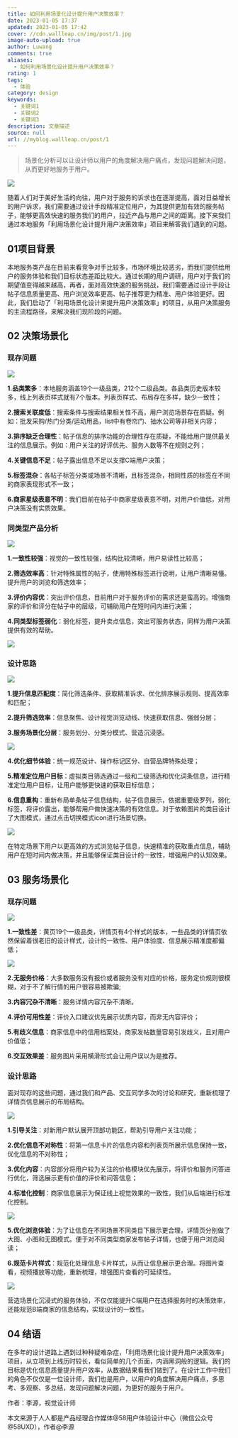 ```yaml
---
title: 如何利用场景化设计提升用户决策效率？
date: 2023-01-05 17:37
updated: 2023-01-05 17:42
cover: //cdn.wallleap.cn/img/post/1.jpg
image-auto-upload: true
author: Luwang
comments: true
aliases:
  - 如何利用场景化设计提升用户决策效率？
rating: 1
tags:
  - 体验
category: design
keywords:
  - 关键词1
  - 关键词2
  - 关键词3
description: 文章描述
source: null
url: //myblog.wallleap.cn/post/1
---
```


> 场景化分析可以让设计师以用户的角度解决用户痛点，发现问题解决问题，从而更好地服务于用户。

![](https://cdn.wallleap.cn/img/pic/illustrtion/202301051738167.jpeg)

随着人们对于美好生活的向往，用户对于服务的诉求也在逐渐提高，面对日益增长的用户诉求，我们需要通过设计手段精准定位用户，为其提供更加有效的服务帖子，能够更高效快速的服务我们的用户，拉近产品与用户之间的距离。接下来我们通过本地服务「利用场景化设计提升用户决策效率」项目来解答我们遇到的问题。

## 01项目背景

本地服务类产品在目前来看竞争对手比较多，市场环境比较恶劣，而我们提供给用户的服务体验和我们目标状态差距比较大。通过长期的用户调研，用户对于我们的期望值变得越来越高，再者，面对高效快速的服务挑战，我们需要通过设计手段让帖子信息质量更高、用户浏览效率更高、帖子推荐更为精准、用户体验更好。因此，我们启动了「利用场景化设计来提升用户决策效率」的项目，从用户决策服务的主流程路径，来解决我们现阶段的问题。

## 02 决策场景化

### 现存问题

![](https://cdn.wallleap.cn/img/pic/illustrtion/202301051738168.png)

**1.品类繁多**：本地服务涵盖19个一级品类，212个二级品类。各品类历史版本较多，线上列表页样式就有7个版本。列表页样式、布局存在多样，缺少一致性；

**2.搜索关联度低**：搜索条件与搜索结果相关性不高，用户浏览场景存在质疑。例如：批发采购/热门分类/运动用品，list中有卷帘门、抽水公司等非相关内容；

**3.排序缺乏合理性**：帖子信息的排序功能的合理性存在质疑，不能给用户提供最关注的信息展示。例如：用户关注的好评优先、服务人数等不在规则之列；

**4.关键信息不足**：帖子露出信息不足以支撑C端用户决策；

**5.标签混杂**：各帖子标签分类或场景不清晰，且标签混杂，相同性质的标签在不同的商家表现形式不一致；

**6.商家星级表意不明**：我们目前在帖子中商家星级表意不明，对用户价值低，对用户决策没有实质效果。

### 同类型产品分析

![](https://cdn.wallleap.cn/img/pic/illustrtion/202301051738169.png)

**1.一致性较强**：视觉的一致性较强，结构比较清晰，用户易读性比较高；

**2.筛选效率高**：针对特殊属性的帖子，使用特殊标签进行说明，让用户清晰易懂。提升用户的浏览和筛选效率；

**3.评价内容优**：突出评价信息，目前用户对于服务评价的需求还是蛮高的。增强商家的评价和评分在帖子中的层级，可辅助用户在短时间内进行决策；

**4.同类型标签弱化**：弱化标签，提升卖点信息，突出可服务状态，同样为用户决策提供有效的帮助。

![](https://cdn.wallleap.cn/img/pic/illustrtion/202301051738170.png)

### 设计思路

![](https://cdn.wallleap.cn/img/pic/illustrtion/202301051738171.png)

**1.提升信息匹配度**：简化筛选条件、获取精准诉求、优化排序展示规则、提高效率和匹配；

**2.提升筛选效率**：信息聚焦、设计视觉浏览动线、快速获取信息、强弱分层；

**3.服务场景化分层**：服务划分、分类分模式、营造沉浸感。

![](https://cdn.wallleap.cn/img/pic/illustrtion/202301051738172.png)

**4.优化细节体验**：统一规范设计、操作标记区分、自营品牌特殊处理；

**5.精准定位用户目标**：虚拟类目筛选通过一级和二级筛选和优化词条信息，进行精准定位用户目标，让用户能够更快速的获取目标信息；

**6.信息重构**：重新布局单条帖子信息结构，帖子信息展示，依据重要级罗列，弱化标签，将评价露出，能够帮用户做快速决策的有效信息。对于依赖图片的类目设计了大图模式，通过点击切换模式icon进行场景切换。

![](https://cdn.wallleap.cn/img/pic/illustrtion/202301051738173.png)

在特定场景下用户以更高效的方式浏览帖子信息，快速精准的获取重点信息，辅助用户在短时间内做决策，并且能够保证类目设计的一致性，增强用户的认知效果。

## 03 服务场景化

### 现存问题

![](https://cdn.wallleap.cn/img/pic/illustrtion/202301051738174.png)

**1.一致性差**：黄页19个一级品类，详情页有4个样式的版本，一些品类的详情页依然保留着很老旧的设计样式，设计的一致性、用户体验度、信息展示精准度都偏低；

![](https://cdn.wallleap.cn/img/pic/illustrtion/202301051738175.png)

**2.无服务价格**：大多数服务没有报价或者服务没有对应的价格，服务定价规则很模糊，对于不了解行情的用户很容易被欺骗;

**3.内容冗杂不清晰**：服务详情内容冗杂不清晰。

**4.评价可用性差**：评价⼊口建议优先展示优质内容，而非无内容评价；

**5.有歧义信息**：商家信息中的信用档案处，商家发帖数量容易引发歧义，且对用户价值低；

**6.交互效果差**：服务图片采⽤横滑形式会让⽤户误以为是推荐。

### 设计思路

面对现存的这些问题，通过我们和产品、交互同学多次的讨论和研究，重新梳理了详情页信息展示的布局结构。

![](https://cdn.wallleap.cn/img/pic/illustrtion/202301051738176.png)

**1.引导关注**：对新用户默认展开顶部功能区，帮助引导用户关注功能；

**2.优化信息不对称性**：将第一信息卡片的信息内容和列表页所展示信息保持一致，优化信息的不对称性；

**3.优化内容**：内容部分将用户较为关注的价格模块优先展示，将评价和服务问答进行优化，筛选展示更有价值的评价和问答信息；

**4.标准化控制**：商家信息展示为保证线上视觉效果的一致性，我们从后端进行标准化控制。

![](https://cdn.wallleap.cn/img/pic/illustrtion/202301051738177.png)

**5.优化浏览体验**：为了让信息在不同场景不同类目下展示更合理，详情页分别做了大图、小图和无图模式。便于对不同类型商家发布帖子详情，也便于用户浏览阅读；

**6.规范卡片样式**：规范化处理信息卡片样式，从而让信息展示更合理。将图片查看，视频播放等功能，重新梳理，增强图片查看的可延续性。

![](https://cdn.wallleap.cn/img/pic/illustrtion/202301051738178.png)

营造场景化沉浸式的服务体验，不仅仅能提升C端用户在选择服务时的决策效率，还能规范B端商家的信息结构，实现设计的一致性。

## 04 结语

在多年的设计道路上遇到过种种疑难杂症，「利用场景化设计提升用户决策效率」项目，从立项到上线历时较长，看似简单的几个页面，内涵黑洞般的逻辑。我们的目标是优化信息质量提升用户效率，从数据结果看我们做到了。在设计工作中我们的角色不仅仅是一位设计师，我们也是用户，以用户的角度解决用户痛点，多思考、多观察、多总结，发现问题解决问题，为更好的服务于用户。

作者：李源，视觉设计师

本文来源于人人都是产品经理合作媒体@58用户体验设计中心（微信公众号@58UXD），作者@李源
